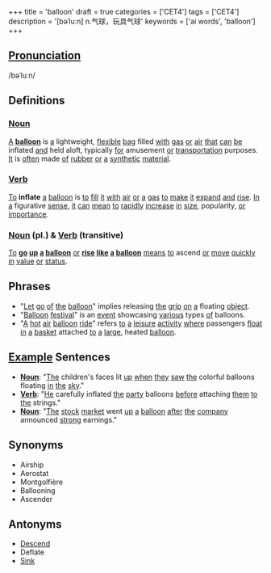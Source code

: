 +++
title = 'balloon'
draft = true
categories = ['CET4']
tags = ['CET4']
description = '[bəˈluːn] n.气球，玩具气球'
keywords = ['ai words', 'balloon']
+++

## [Pronunciation](/post/pronunciation/)
/bəˈluːn/

## Definitions
### [Noun](/post/noun/)
[A](/post/a/) **[balloon](/post/balloon/)** is [a](/post/a/) lightweight, [flexible](/post/flexible/) [bag](/post/bag/) filled [with](/post/with/) [gas](/post/gas/) [or](/post/or/) [air](/post/air/) [that](/post/that/) [can](/post/can/) [be](/post/be/) inflated [and](/post/and/) held aloft, typically [for](/post/for/) amusement [or](/post/or/) [transportation](/post/transportation/) purposes. [It](/post/it/) is [often](/post/often/) made [of](/post/of/) [rubber](/post/rubber/) [or](/post/or/) [a](/post/a/) [synthetic](/post/synthetic/) [material](/post/material/).

### [Verb](/post/verb/)
[To](/post/to/) **inflate** [a](/post/a/) [balloon](/post/balloon/) is [to](/post/to/) [fill](/post/fill/) [it](/post/it/) [with](/post/with/) [air](/post/air/) [or](/post/or/) [a](/post/a/) [gas](/post/gas/) [to](/post/to/) [make](/post/make/) [it](/post/it/) [expand](/post/expand/) [and](/post/and/) [rise](/post/rise/). [In](/post/in/) [a](/post/a/) figurative [sense](/post/sense/), [it](/post/it/) [can](/post/can/) [mean](/post/mean/) [to](/post/to/) [rapidly](/post/rapidly/) [increase](/post/increase/) [in](/post/in/) [size](/post/size/), popularity, [or](/post/or/) [importance](/post/importance/).

### [Noun](/post/noun/) (pl.) & [Verb](/post/verb/) (transitive)
[To](/post/to/) **[go](/post/go/) [up](/post/up/) [a](/post/a/) [balloon](/post/balloon/)** [or](/post/or/) **[rise](/post/rise/) [like](/post/like/) [a](/post/a/) [balloon](/post/balloon/)** [means](/post/means/) [to](/post/to/) ascend [or](/post/or/) [move](/post/move/) [quickly](/post/quickly/) [in](/post/in/) [value](/post/value/) [or](/post/or/) [status](/post/status/).

## Phrases
- "[Let](/post/let/) [go](/post/go/) [of](/post/of/) [the](/post/the/) [balloon](/post/balloon/)" implies releasing [the](/post/the/) [grip](/post/grip/) [on](/post/on/) [a](/post/a/) floating [object](/post/object/).
- "[Balloon](/post/balloon/) [festival](/post/festival/)" is an [event](/post/event/) showcasing [various](/post/various/) types [of](/post/of/) balloons.
- "[A](/post/a/) [hot](/post/hot/) [air](/post/air/) [balloon](/post/balloon/) [ride](/post/ride/)" refers [to](/post/to/) [a](/post/a/) [leisure](/post/leisure/) [activity](/post/activity/) [where](/post/where/) passengers [float](/post/float/) [in](/post/in/) [a](/post/a/) [basket](/post/basket/) attached [to](/post/to/) [a](/post/a/) [large](/post/large/), heated [balloon](/post/balloon/).

## [Example](/post/example/) Sentences
- **[Noun](/post/noun/)**: "[The](/post/the/) children's faces lit [up](/post/up/) [when](/post/when/) [they](/post/they/) [saw](/post/saw/) [the](/post/the/) colorful balloons floating [in](/post/in/) [the](/post/the/) [sky](/post/sky/)."
- **[Verb](/post/verb/)**: "[He](/post/he/) carefully inflated [the](/post/the/) [party](/post/party/) balloons [before](/post/before/) attaching [them](/post/them/) [to](/post/to/) [the](/post/the/) strings."
- **[Noun](/post/noun/)**: "[The](/post/the/) [stock](/post/stock/) [market](/post/market/) went [up](/post/up/) [a](/post/a/) [balloon](/post/balloon/) [after](/post/after/) [the](/post/the/) [company](/post/company/) announced [strong](/post/strong/) earnings."

## Synonyms
- Airship
- Aerostat
- Montgolfière
- Ballooning
- Ascender

## Antonyms
- [Descend](/post/descend/)
- Deflate
- [Sink](/post/sink/)

